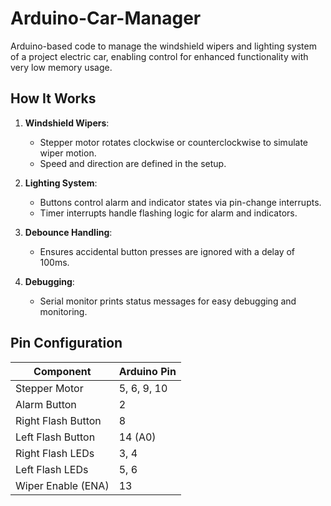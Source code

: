 # Arduino-Car-Manager
Arduino-based code to manage the windshield wipers and lighting system of a project electric car, enabling control for enhanced functionality with very low memory usage.

## How It Works  
1. **Windshield Wipers**:  
   - Stepper motor rotates clockwise or counterclockwise to simulate wiper motion.  
   - Speed and direction are defined in the setup.  

2. **Lighting System**:  
   - Buttons control alarm and indicator states via pin-change interrupts.  
   - Timer interrupts handle flashing logic for alarm and indicators.  

3. **Debounce Handling**:  
   - Ensures accidental button presses are ignored with a delay of 100ms.  

4. **Debugging**:  
   - Serial monitor prints status messages for easy debugging and monitoring.

  ## Pin Configuration  
| Component             | Arduino Pin |  
|-----------------------|-------------|  
| Stepper Motor         | 5, 6, 9, 10 |  
| Alarm Button          | 2           |  
| Right Flash Button    | 8           |  
| Left Flash Button     | 14 (A0)     |  
| Right Flash LEDs      | 3, 4        |  
| Left Flash LEDs       | 5, 6        |  
| Wiper Enable (ENA)    | 13          |
